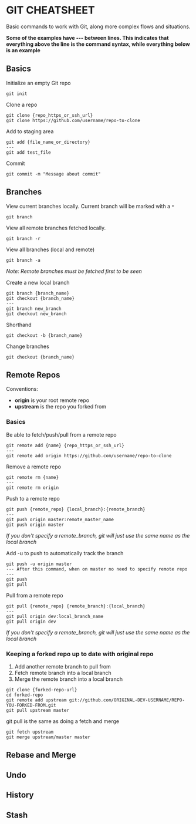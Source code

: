 # GIT CHEATSHEET
Basic commands to work with Git, along more complex flows and situations.

**Some of the examples have --- between lines. This indicates that everything above the line is the command syntax, while everything below is an example**
## Basics
Initialize an empty Git repo
```
git init
```

Clone a repo
```
git clone {repo_https_or_ssh_url}
git clone https://github.com/username/repo-to-clone
```

Add to staging area
```
git add {file_name_or_directory}
---
git add test_file
```

Commit
```
git commit -m "Message about commit"
```

## Branches
View current branches locally. Current branch will be marked with a `*`
```
git branch
```

View all remote branches fetched locally.
```
git branch -r
```

View all branches (local and remote)
```
git branch -a
```
*Note: Remote branches must be fetched first to be seen*

Create a new local branch
```
git branch {branch_name}
git checkout {branch_name}
---
git branch new_branch
git checkout new_branch
```

Shorthand
```
git checkout -b {branch_name}
```

Change branches
```
git checkout {branch_name}
```

## Remote Repos
Conventions: 
- **origin** is your root remote repo
- **upstream** is the repo you forked from

### Basics
Be able to fetch/push/pull from a remote repo
```
git remote add {name} {repo_https_or_ssh_url}
---
git remote add origin https://github.com/username/repo-to-clone
```

Remove a remote repo
```
git remote rm {name}
---
git remote rm origin
```

Push to a remote repo
```
git push {remote_repo} {local_branch}:{remote_branch}
---
git push origin master:remote_master_name
git push origin master
```
*If you don't specify a remote_branch, git will just use the same name as the local branch*

Add -u to push to automatically track the branch
```
git push -u origin master
--- After this command, when on master no need to specify remote repo ---
git push
git pull 
```

Pull from a remote repo
```
git pull {remote_repo} {remote_branch}:{local_branch}
---
git pull origin dev:local_branch_name
git pull origin dev
```
*If you don't specify a remote_branch, git will just use the same name as the local branch*

### Keeping a forked repo up to date with original repo

1. Add another remote branch to pull from
2. Fetch remote branch into a local branch
3. Merge the remote branch into a local branch
```
git clone {forked-repo-url}
cd forked-repo
git remote add upstream git://github.com/ORIGINAL-DEV-USERNAME/REPO-YOU-FORKED-FROM.git
git pull upstream master
```

git pull is the same as doing a fetch and merge
```
git fetch upstream
git merge upstream/master master
```
## Rebase and Merge

## Undo

## History

## Stash